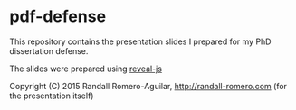 # pdf-defense

This repository contains the presentation slides I prepared for my PhD dissertation defense.

The slides were prepared using [reveal-js]( https://github.com/hakimel/reveal.js.git)


Copyright (C) 2015 Randall Romero-Aguilar, http://randall-romero.com (for the presentation itself)
